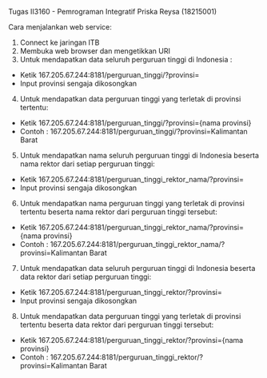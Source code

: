 Tugas II3160 - Pemrograman Integratif
Priska Reysa (18215001)

Cara menjalankan web service:
1. Connect ke jaringan ITB
2. Membuka web browser dan mengetikkan URI
3. Untuk mendapatkan data seluruh perguruan tinggi di Indonesia :
- Ketik 167.205.67.244:8181/perguruan_tinggi/?provinsi=
- Input provinsi sengaja dikosongkan

4. Untuk mendapatkan data perguruan tinggi yang terletak di provinsi tertentu:
- Ketik 167.205.67.244:8181/perguruan_tinggi/?provinsi={nama provinsi}
- Contoh : 167.205.67.244:8181/perguruan_tinggi/?provinsi=Kalimantan Barat

5. Untuk mendapatkan nama seluruh perguruan tinggi di Indonesia beserta nama rektor dari setiap perguruan tinggi:
- Ketik 167.205.67.244:8181/perguruan_tinggi_rektor_nama/?provinsi=
- Input provinsi sengaja dikosongkan

6. Untuk mendapatkan nama perguruan tinggi yang terletak di provinsi tertentu beserta nama rektor dari perguruan tinggi tersebut:
- Ketik 167.205.67.244:8181/perguruan_tinggi_rektor_nama/?provinsi={nama provinsi}
- Contoh : 167.205.67.244:8181/perguruan_tinggi_rektor_nama/?provinsi=Kalimantan Barat

7. Untuk mendapatkan data seluruh perguruan tinggi di Indonesia beserta data rektor dari setiap perguruan tinggi:
- Ketik 167.205.67.244:8181/perguruan_tinggi_rektor/?provinsi=
- Input provinsi sengaja dikosongkan

8. Untuk mendapatkan data perguruan tinggi yang terletak di provinsi tertentu beserta data rektor dari perguruan tinggi tersebut:
- Ketik 167.205.67.244:8181/perguruan_tinggi_rektor/?provinsi={nama provinsi}
- Contoh : 167.205.67.244:8181/perguruan_tinggi_rektor/?provinsi=Kalimantan Barat